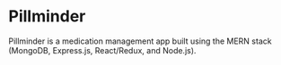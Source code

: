 # Pillminder

Pillminder is a medication management app built using the MERN stack (MongoDB, Express.js, React/Redux, and Node.js).